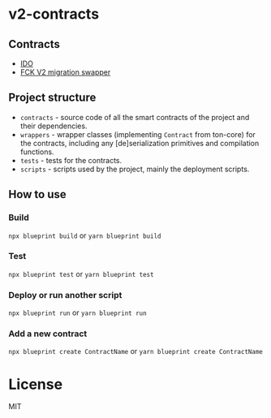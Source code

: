 # v2-contracts

## Contracts
-   [IDO](https://github.com/fck-foundation/v2-contracts/blob/main/contracts/IDO.md)
-   [FCK V2 migration swapper](https://github.com/fck-foundation/v2-contracts/blob/main/contracts/swap_to_v2.md)

## Project structure

-   `contracts` - source code of all the smart contracts of the project and their dependencies.
-   `wrappers` - wrapper classes (implementing `Contract` from ton-core) for the contracts, including any [de]serialization primitives and compilation functions.
-   `tests` - tests for the contracts.
-   `scripts` - scripts used by the project, mainly the deployment scripts.

## How to use

### Build

`npx blueprint build` or `yarn blueprint build`

### Test

`npx blueprint test` or `yarn blueprint test`

### Deploy or run another script

`npx blueprint run` or `yarn blueprint run`

### Add a new contract

`npx blueprint create ContractName` or `yarn blueprint create ContractName`

# License
MIT
